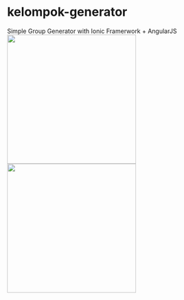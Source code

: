 # kelompok-generator
Simple Group Generator with Ionic Framerwork + AngularJS
<img src="https://i.imgur.com/Sfki6t4.png" width="300"/><img src="https://i.imgur.com/UlUclpX.png" width="300"/>
